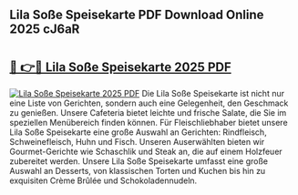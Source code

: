 ## Lila Soße Speisekarte PDF Download Online 2025 cJ6aR

# <h2><a href="http://gcc5zsj.nevu.top/?p=Lila+So%c3%9fe+Speisekarte">🔗 👉🔴 Lila Soße Speisekarte 2025 PDF</a></h2>

[![Lila Soße Speisekarte 2025 PDF](https://i.imgur.com/dBaPXMq.png)](http://gcc5zsj.nevu.top/?p=Lila+So%c3%9fe+Speisekarte)
Die Lila Soße Speisekarte ist nicht nur eine Liste von Gerichten, sondern auch eine Gelegenheit, den Geschmack zu genießen. Unsere Cafeteria bietet leichte und frische Salate, die Sie im speziellen Menübereich finden können. Für Fleischliebhaber bietet unsere Lila Soße Speisekarte eine große Auswahl an Gerichten: Rindfleisch, Schweinefleisch, Huhn und Fisch. Unseren Auserwählten bieten wir Gourmet-Gerichte wie Schaschlik und Steak an, die auf einem Holzfeuer zubereitet werden. Unsere Lila Soße Speisekarte umfasst eine große Auswahl an Desserts, von klassischen Torten und Kuchen bis hin zu exquisiten Crème Brûlée und Schokoladennudeln.
